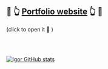 
<br/>

## 🔗 👆 [Portfolio website](https://igor-lerinc.netlify.app/) 👆 🔗 
(click to open it 🥳 )

<br/>
<br/>
  
  [![Igor GitHub stats](https://github-readme-stats.vercel.app/api?username=lnxfsf&show_icons=true&theme=dark#gh-dark-mode-only)](https://github.com/anuraghazra/github-readme-stats#gh-dark-mode-only) 





<!-- ![Igor GitHub stats](https://github-readme-stats.vercel.app/api?username=lnxfsf&show=reviews,discussions_started,discussions_answered,prs_merged,prs_merged_percentage&show_icons=true&theme=dark#gh-dark-mode-only) -->




<!-- ![Top Langs](https://github-readme-stats.vercel.app/api/top-langs/?username=lnxfsf&langs_count=20&theme=dark&layout=pie) -->


<!--  ![Top Langs](https://github-readme-stats.vercel.app/api/top-langs/?username=lnxfsf&langs_count=20&theme=dark&layout=donut) -->






 
